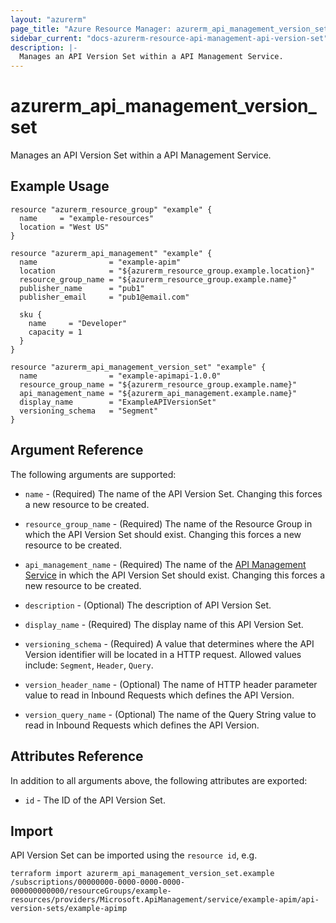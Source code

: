```yaml
---
layout: "azurerm"
page_title: "Azure Resource Manager: azurerm_api_management_version_set"
sidebar_current: "docs-azurerm-resource-api-management-api-version-set"
description: |-
  Manages an API Version Set within a API Management Service.
---
```


# azurerm_api_management_version_set

Manages an API Version Set within a API Management Service.

## Example Usage

```hcl
resource "azurerm_resource_group" "example" {
  name     = "example-resources"
  location = "West US"
}

resource "azurerm_api_management" "example" {
  name                = "example-apim"
  location            = "${azurerm_resource_group.example.location}"
  resource_group_name = "${azurerm_resource_group.example.name}"
  publisher_name      = "pub1"
  publisher_email     = "pub1@email.com"

  sku {
    name     = "Developer"
    capacity = 1
  }
}

resource "azurerm_api_management_version_set" "example" {
  name                = "example-apimapi-1.0.0"
  resource_group_name = "${azurerm_resource_group.example.name}"
  api_management_name = "${azurerm_api_management.example.name}"
  display_name        = "ExampleAPIVersionSet"
  versioning_schema   = "Segment"
}
```


## Argument Reference

The following arguments are supported:

* `name` - (Required) The name of the API Version Set. Changing this forces a new resource to be created.

* `resource_group_name` - (Required) The name of the Resource Group in which the API Version Set should exist. Changing this forces a new resource to be created.

* `api_management_name` - (Required) The name of the [API Management Service](api_management.html) in which the API Version Set should exist. Changing this forces a new resource to be created.

* `description` - (Optional) The description of API Version Set.

* `display_name` - (Required) The display name of this API Version Set.

* `versioning_schema` - (Required) A value that determines where the API Version identifier will be located in a HTTP request. Allowed values include: `Segment`, `Header`, `Query`.

* `version_header_name` - (Optional) The name of HTTP header parameter value to read in Inbound Requests which defines the API Version.

* `version_query_name` - (Optional) The name of the Query String value to read in Inbound Requests which defines the API Version.
## Attributes Reference

In addition to all arguments above, the following attributes are exported:

* `id` - The ID of the API Version Set.

## Import

API Version Set can be imported using the `resource id`, e.g.

```shell
terraform import azurerm_api_management_version_set.example /subscriptions/00000000-0000-0000-0000-000000000000/resourceGroups/example-resources/providers/Microsoft.ApiManagement/service/example-apim/api-version-sets/example-apimp
```
